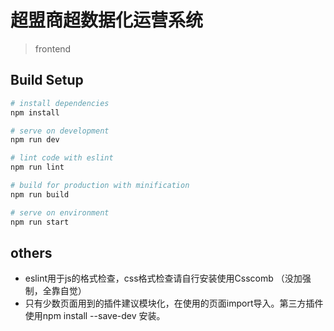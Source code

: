 # 超盟商超数据化运营系统

> frontend

## Build Setup

```bash
# install dependencies
npm install

# serve on development
npm run dev

# lint code with eslint
npm run lint

# build for production with minification
npm run build

# serve on environment
npm run start
```

## others

* eslint用于js的格式检查，css格式检查请自行安装使用Csscomb （没加强制，全靠自觉）
* 只有少数页面用到的插件建议模块化，在使用的页面import导入。第三方插件使用npm install --save-dev 安装。
